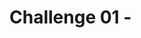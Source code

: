 # Challenge 01 - <Title of Challenge>

[< Previous Challenge](./Challenge-00.md) - **[Home](../README.md)** - [Next Challenge >](./Challenge-02.md)

***This is a template for a single challenge. The italicized text provides hints & examples of what should or should NOT go in each section.  You should remove all italicized & sample text and replace with your content.***

## Introduction

As you observed at the end of setup in Challenge 0, you have been provided with some anonimized historical data of patients who have suffered heart attacks. The csv file contains a set of conditions (or features) that these patients have had and an indication of whether they had a heart attack or not. The first step to working with this data is to bring it to Fabric's OneLake, from where you will be able to use it for your analysis and to train a machine learning model.

## Description

Your task in this challenge is to make your data available as a delta table in the Fabric OneLake. To do so, you must:
-Create a shortcut to the heart.csv file located in ADLS Gen2. 
-Load the data to the lakehouse you will be using throughout this hack

To load the data to the lakehouse, you will be using a spark notebook. Open notebook 1 that you uploaded to your Fabric workspace in Challenge 0. You will find more guidance and helpful links there. Additionally, visit the end of this challenge for documentation links on how to create a shortcut in Fabric.

Notebook sections:
1. Read the .csv file into a dataframe in the notebook
2. Write the dataframe to the lakehouse as a delta table

By the end of this challenge, you should be able to understand and know how to use:
-Fabric Shortcuts, how do they work, why are they beneficial and what is required to use them
-Fabric Lakehouses, their role, how to create a new one and their different components
-Delta, the concept of the delta lake, the delta parquet format and how to read/write to tables using spark

## Success Criteria

The heart.csv data is now saved as a delta table on the lakehouse in the same workspace where the notebooks are stored.

## Learning Resources

[Microsoft Fabric Lakehouse](https://learn.microsoft.com/en-us/fabric/data-engineering/lakehouse-overview)
[ADLS Shortcuts in Fabric](https://learn.microsoft.com/en-us/fabric/onelake/onelake-shortcuts#adls-shortcuts)

Refer to Notebook 1 for more helpful links


## Tips

- You will need to access your Azure subscription to complete this challenge, but you are not expected to change any settings. Requirements, such as the hierarchical namespace, have been taken care of by the setup script.
- Navigating the storage account can be complicated. Leverage Microsoft Learn to ensure you are bringing the right information over from Azure to Fabric when you set up the shortcut. You might need to do multiple attempts if you pick the wrong fields.
- If you do need to re-set the connection to the shortcut, make sure you are selecting "new connection" on the drop-down menu. The shortcut wizard will recognize the ADLS path and default to a previous connection instead of creating a new one.
- There are multiple ways to authenticate to ADLS from the shortcut menu. Some are easier to use than others.
- Notebooks depend on Lakehouses to read and write data.
- As you move on to using notebooks, most cells depend on each other. If you are getting an error on a cell that you think shouldn't be there, navigate upstream to try to find what is wrong. Leverage Microsoft Learn and the provided documentation to make sure you are using the right functions. Check that you are using the correct variable names.
- If you stop halfway through a notebook, your progress will be saved in the code cells but the variables might be deleted from memory. If that happens, run every cell from the start in succession to get back to the starting point.

## Advanced Challenges (Optional)

Interested in seeing the shortcut's low latency in action?

Find another dataset of interest to you, save it in the same folder as heart.csv in your Azure storage account and watch the new file appear on Fabric.
